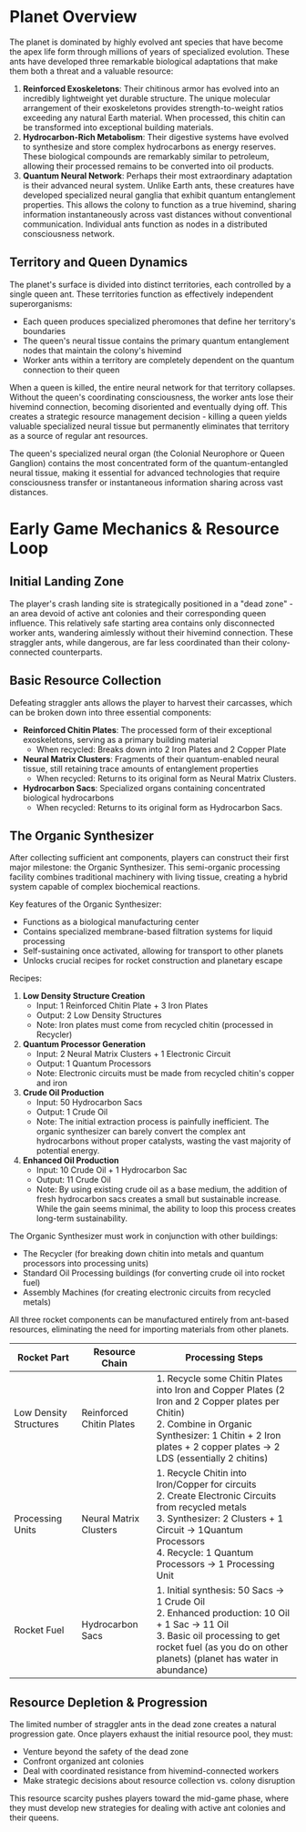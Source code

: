 # Planet Overview

The planet is dominated by highly evolved ant species that have become the apex life form through millions of years of specialized evolution. These ants have developed three remarkable biological adaptations that make them both a threat and a valuable resource:

1. **Reinforced Exoskeletons**: Their chitinous armor has evolved into an incredibly lightweight yet durable structure. The unique molecular arrangement of their exoskeletons provides strength-to-weight ratios exceeding any natural Earth material. When processed, this chitin can be transformed into exceptional building materials.
2. **Hydrocarbon-Rich Metabolism**: Their digestive systems have evolved to synthesize and store complex hydrocarbons as energy reserves. These biological compounds are remarkably similar to petroleum, allowing their processed remains to be converted into oil products.
3. **Quantum Neural Network**: Perhaps their most extraordinary adaptation is their advanced neural system. Unlike Earth ants, these creatures have developed specialized neural ganglia that exhibit quantum entanglement properties. This allows the colony to function as a true hivemind, sharing information instantaneously across vast distances without conventional communication. Individual ants function as nodes in a distributed consciousness network.

## Territory and Queen Dynamics

The planet's surface is divided into distinct territories, each controlled by a single queen ant. These territories function as effectively independent superorganisms:

- Each queen produces specialized pheromones that define her territory's boundaries
- The queen's neural tissue contains the primary quantum entanglement nodes that maintain the colony's hivemind
- Worker ants within a territory are completely dependent on the quantum connection to their queen

When a queen is killed, the entire neural network for that territory collapses. Without the queen's coordinating consciousness, the worker ants lose their hivemind connection, becoming disoriented and eventually dying off. This creates a strategic resource management decision - killing a queen yields valuable specialized neural tissue but permanently eliminates that territory as a source of regular ant resources.

The queen's specialized neural organ (the Colonial Neurophore or Queen Ganglion) contains the most concentrated form of the quantum-entangled neural tissue, making it essential for advanced technologies that require consciousness transfer or instantaneous information sharing across vast distances.

# Early Game Mechanics & Resource Loop

## Initial Landing Zone

The player's crash landing site is strategically positioned in a "dead zone" - an area devoid of active ant colonies and their corresponding queen influence. This relatively safe starting area contains only disconnected worker ants, wandering aimlessly without their hivemind connection. These straggler ants, while dangerous, are far less coordinated than their colony-connected counterparts.
 
## Basic Resource Collection

Defeating straggler ants allows the player to harvest their carcasses, which can be broken down into three essential components:

- **Reinforced Chitin Plates**: The processed form of their exceptional exoskeletons, serving as a primary building material
    - When recycled: Breaks down into 2 Iron Plates and 2 Copper Plate
- **Neural Matrix Clusters**: Fragments of their quantum-enabled neural tissue, still retaining trace amounts of entanglement properties
    - When recycled: Returns to its original form as Neural Matrix Clusters.
- **Hydrocarbon Sacs**: Specialized organs containing concentrated biological hydrocarbons
    - When recycled: Returns to its original form as Hydrocarbon Sacs.

## The Organic Synthesizer

After collecting sufficient ant components, players can construct their first major milestone: the Organic Synthesizer. This semi-organic processing facility combines traditional machinery with living tissue, creating a hybrid system capable of complex biochemical reactions.

Key features of the Organic Synthesizer:
- Functions as a biological manufacturing center
- Contains specialized membrane-based filtration systems for liquid processing
- Self-sustaining once activated, allowing for transport to other planets
- Unlocks crucial recipes for rocket construction and planetary escape

Recipes:
1. **Low Density Structure Creation**
    - Input: 1 Reinforced Chitin Plate + 3 Iron Plates
    - Output: 2 Low Density Structures
    - Note: Iron plates must come from recycled chitin (processed in Recycler)
2. **Quantum Processor Generation**
    - Input: 2 Neural Matrix Clusters + 1 Electronic Circuit
    - Output: 1 Quantum Processors
    - Note: Electronic circuits must be made from recycled chitin's copper and iron
3. **Crude Oil Production**
    - Input: 50 Hydrocarbon Sacs
    - Output: 1 Crude Oil
    - Note: The initial extraction process is painfully inefficient. The organic synthesizer can barely convert the complex ant hydrocarbons without proper catalysts, wasting the vast majority of potential energy.
4. **Enhanced Oil Production**
    - Input: 10 Crude Oil + 1 Hydrocarbon Sac
    - Output: 11 Crude Oil
    - Note: By using existing crude oil as a base medium, the addition of fresh hydrocarbon sacs creates a small but sustainable increase. While the gain seems minimal, the ability to loop this process creates long-term sustainability.

The Organic Synthesizer must work in conjunction with other buildings:

- The Recycler (for breaking down chitin into metals and quantum processors into processing units)
- Standard Oil Processing buildings (for converting crude oil into rocket fuel)
- Assembly Machines (for creating electronic circuits from recycled metals)

All three rocket components can be manufactured entirely from ant-based resources, eliminating the need for importing materials from other planets.

| Rocket Part            | Resource Chain           | Processing Steps                                                                                                                                                                                                              |
| ---------------------- | ------------------------ | ----------------------------------------------------------------------------------------------------------------------------------------------------------------------------------------------------------------------------- |
| Low Density Structures | Reinforced Chitin Plates | 1. Recycle some Chitin Plates into Iron and Copper Plates (2 Iron and 2 Copper plates per Chitin)<br>2. Combine in Organic Synthesizer: 1 Chitin + 2 Iron plates + 2 copper plates → 2 LDS (essentially 2 chitins)            |
| Processing Units       | Neural Matrix Clusters   | 1. Recycle Chitin into Iron/Copper for circuits<br>2. Create Electronic Circuits from recycled metals<br>3. Synthesizer: 2 Clusters + 1 Circuit → 1Quantum Processors<br>4. Recycle: 1 Quantum Processors → 1 Processing Unit |
| Rocket Fuel            | Hydrocarbon Sacs         | 1. Initial synthesis: 50 Sacs → 1 Crude Oil<br>2. Enhanced production: 10 Oil + 1 Sac → 11 Oil<br>3. Basic oil processing to get rocket fuel (as you do on other planets) (planet has water in abundance)                     |

## Resource Depletion & Progression

The limited number of straggler ants in the dead zone creates a natural progression gate. Once players exhaust the initial resource pool, they must:

- Venture beyond the safety of the dead zone
- Confront organized ant colonies
- Deal with coordinated resistance from hivemind-connected workers
- Make strategic decisions about resource collection vs. colony disruption

This resource scarcity pushes players toward the mid-game phase, where they must develop new strategies for dealing with active ant colonies and their queens.